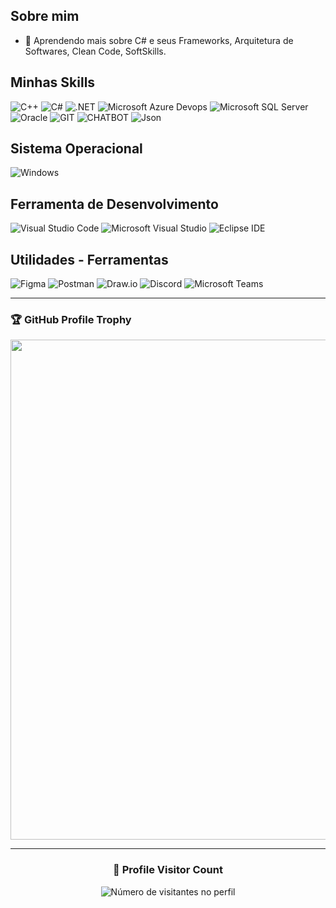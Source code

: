 ## Sobre mim
  - 🌱 Aprendendo mais sobre C# e seus Frameworks, Arquitetura de Softwares, Clean Code, SoftSkills.

## Minhas Skills
![C++](https://img.shields.io/badge/C%2B%2B-00599C?logo=c%2B%2B&logoColor=white&style=for-the-badge)
![C#](https://img.shields.io/badge/C%23-239120?logo=c-sharp&logoColor=white&style=for-the-badge)
![.NET](https://img.shields.io/badge/.NET-5C2D91?logo=.net&logoColor=white&style=for-the-badge)
![Microsoft Azure Devops](https://img.shields.io/badge/Azure%20DevOps-0078D7.svg?style=for-the-badge&logo=Azure-DevOps&logoColor=white)
![Microsoft SQL Server](https://img.shields.io/badge/Microsoft_SQL_Server-CC2927?logo=microsoft-sql-server&logoColor=white&style=for-the-badge)
![Oracle](https://img.shields.io/badge/Oracle-F80000.svg?style=for-the-badge&logo=Oracle&logoColor=white)
![GIT](https://img.shields.io/badge/Git-E34F26?logo=git&logoColor=white&style=for-the-badge)
![CHATBOT](https://img.shields.io/badge/ChatBot-0066FF.svg?style=for-the-badge&logo=ChatBot&logoColor=white)
![Json](https://img.shields.io/badge/JSON-000000.svg?style=for-the-badge&logo=JSON&logoColor=white)

## Sistema Operacional
![Windows](https://img.shields.io/badge/Windows-017AD7?logo=windows&logoColor=white&style=for-the-badge)

## Ferramenta de Desenvolvimento
![Visual Studio Code](https://img.shields.io/badge/Visual%20Studio%20Code-007ACC.svg?style=for-the-badge&logo=Visual-Studio-Code&logoColor=white)
![Microsoft Visual Studio](https://img.shields.io/badge/Visual%20Studio-5C2D91.svg?style=for-the-badge&logo=Visual-Studio&logoColor=white)
![Eclipse IDE](https://img.shields.io/badge/Eclipse%20IDE-2C2255.svg?style=for-the-badge&logo=Eclipse-IDE&logoColor=white)

## Utilidades - Ferramentas
![Figma](https://img.shields.io/badge/Figma-F24E1E.svg?style=for-the-badge&logo=Figma&logoColor=white)
![Postman](https://img.shields.io/badge/Postman-FF6C37.svg?style=for-the-badge&logo=Postman&logoColor=white)
![Draw.io](https://img.shields.io/badge/diagrams.net-F08705.svg?style=for-the-badge&logo=diagramsdotnet&logoColor=white)
![Discord](https://img.shields.io/badge/Discord-5865F2.svg?style=for-the-badge&logo=Discord&logoColor=white)
![Microsoft Teams](https://img.shields.io/badge/Microsoft%20Teams-6264A7.svg?style=for-the-badge&logo=Microsoft-Teams&logoColor=white)


---

### 🏆 GitHub Profile Trophy

<p align="center">
  <a
    href="https://github.com/ryo-ma/github-profile-trophy"
    title="repositório de troféus"
  >
    <img
      width="800"
      src="https://github-profile-trophy.vercel.app/?username=iuricode&column=8&theme=darkhub&no-frame=true&no-bg=true"
    />
  </a>
</p>

---

<div align="center">
  <h3><b>📍 Profile Visitor Count</b></h3>
</div>

<p align="center">
  <img
    src="https://profile-counter.glitch.me/bcristovam-dev/count.svg"
    alt="Número de visitantes no perfil"
  />
</p>
